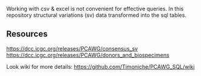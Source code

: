 Working with csv & excel is not convenient for effective queries.
In this repository structural variations (sv) data transformed into the sql tables.

## Resources
https://dcc.icgc.org/releases/PCAWG/consensus_sv
https://dcc.icgc.org/releases/PCAWG/donors_and_biospecimens

Look wiki for more details:
https://github.com/Timoniche/PCAWG_SQL/wiki
